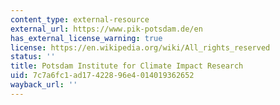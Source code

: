 ```yaml
---
content_type: external-resource
external_url: https://www.pik-potsdam.de/en
has_external_license_warning: true
license: https://en.wikipedia.org/wiki/All_rights_reserved
status: ''
title: Potsdam Institute for Climate Impact Research
uid: 7c7a6fc1-ad17-4228-96e4-014019362652
wayback_url: ''
---
```

